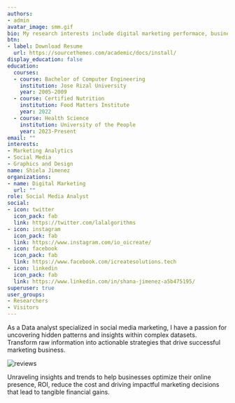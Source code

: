 ```yaml
---
authors:
- admin
avatar_image: smm.gif
bio: My research interests include digital marketing performace, business analytics matter.
btn:
- label: Download Resume
  url: https://sourcethemes.com/academic/docs/install/
display_education: false
education:
  courses:
  - course: Bachelor of Computer Engineering
    institution: Jose Rizal University
    year: 2005-2009
  - course: Certified Nutrition
    institution: Food Matters Institute
    year: 2022
  - course: Health Science
    institution: University of the People
    year: 2023-Present
email: ""
interests:
- Marketing Analytics
- Social Media
- Graphics and Design
name: Shiela Jimenez
organizations:
- name: Digital Marketing 
  url: ""
role: Social Media Analyst
social:
- icon: twitter
  icon_pack: fab
  link: https://twitter.com/lalalgorithms
- icon: instagram
  icon_pack: fab
  link: https://www.instagram.com/io_oicreate/
- icon: facebook
  icon_pack: fab
  link: https://www.facebook.com/icreatesolutions.tech
- icon: linkedin
  icon_pack: fab
  link: https://www.linkedin.com/in/shana-jimenez-a5b475195/
superuser: true
user_groups:
- Researchers
- Visitors
---
```


As a Data analyst specialized in social media marketing, I have a passion for uncovering hidden patterns and insights within complex datasets. Transform raw information into actionable strategies that drive successful marketing business.

![reviews](../../img/roi.svg)

Unraveling insights and trends to help businesses optimize their online presence, ROI, reduce the cost and driving impactful marketing decisions that lead to tangible financial gains.
